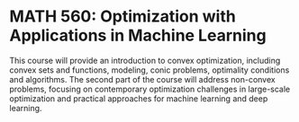# MATH 560: Optimization with Applications in Machine Learning

This course will provide an introduction to convex optimization, including convex sets and functions, modeling, conic problems, optimality conditions and algorithms. The second part of the course will address non-convex problems, focusing on contemporary optimization challenges in large-scale optimization and practical approaches for machine learning and deep learning.
